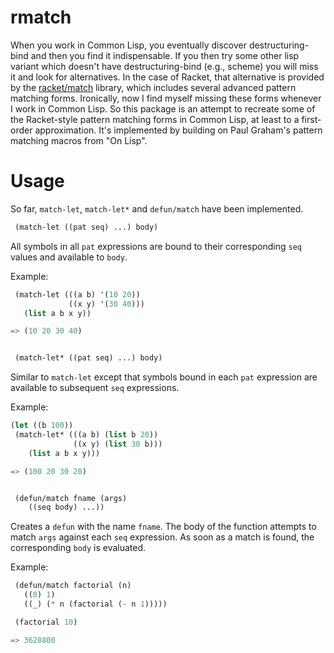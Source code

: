 # rmatch

When you work in Common Lisp, you eventually discover
destructuring-bind and then you find it indispensable. If you then try
some other lisp variant which doesn't have destructuring-bind (e.g.,
scheme) you will miss it and look for alternatives. In the case of
Racket, that alternative is provided by the
[racket/match](https://docs.racket-lang.org/reference/match.html)
library, which includes several advanced pattern matching
forms. Ironically, now I find myself missing these forms whenever I
work in Common Lisp. So this package is an attempt to recreate some of
the Racket-style pattern matching forms in Common Lisp, at least to a
first-order approximation. It's implemented by building on Paul
Graham's pattern matching macros from "On Lisp".

# Usage

So far, `match-let`, `match-let*` and `defun/match` have been implemented.

~~~lisp
 (match-let ((pat seq) ...) body)
~~~

 All symbols in all `pat` expressions are bound to their corresponding `seq` values and available to `body`.

Example:

~~~lisp
 (match-let (((a b) '(10 20))
             ((x y) '(30 40)))
   (list a b x y))

=> (10 20 30 40)


 (match-let* ((pat seq) ...) body)
~~~

Similar to `match-let` except that symbols bound in each `pat` expression are available to subsequent `seq` expressions.

Example:

~~~lisp
(let ((b 100))
 (match-let* (((a b) (list b 20))
              ((x y) (list 30 b)))
    (list a b x y)))

=> (100 20 30 20)


 (defun/match fname (args)
    ((seq body) ...))
~~~

Creates a `defun` with the name `fname`. The body of the function
attempts to match `args` against each `seq` expression. As soon as a
match is found, the corresponding `body` is evaluated.

Example:

~~~lisp
 (defun/match factorial (n)
   ((0) 1)
   ((_) (* n (factorial (- n 1)))))

 (factorial 10)

=> 3628800
~~~
